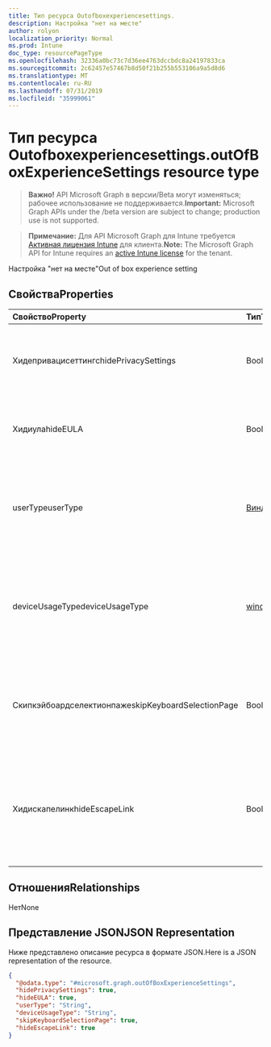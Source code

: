 ```yaml
---
title: Тип ресурса Outofboxexperiencesettings.
description: Настройка "нет на месте"
author: rolyon
localization_priority: Normal
ms.prod: Intune
doc_type: resourcePageType
ms.openlocfilehash: 32336a0bc73c7d36ee4763dccbdc8a24197833ca
ms.sourcegitcommit: 2c62457e57467b8d50f21b255b553106a9a5d8d6
ms.translationtype: MT
ms.contentlocale: ru-RU
ms.lasthandoff: 07/31/2019
ms.locfileid: "35999061"
---
```

# <a name="outofboxexperiencesettings-resource-type"></a><span data-ttu-id="7f52d-103">Тип ресурса Outofboxexperiencesettings.</span><span class="sxs-lookup"><span data-stu-id="7f52d-103">outOfBoxExperienceSettings resource type</span></span>

> <span data-ttu-id="7f52d-104">**Важно!** API Microsoft Graph в версии/Beta могут изменяться; рабочее использование не поддерживается.</span><span class="sxs-lookup"><span data-stu-id="7f52d-104">**Important:** Microsoft Graph APIs under the /beta version are subject to change; production use is not supported.</span></span>

> <span data-ttu-id="7f52d-105">**Примечание:** Для API Microsoft Graph для Intune требуется [Активная лицензия Intune](https://go.microsoft.com/fwlink/?linkid=839381) для клиента.</span><span class="sxs-lookup"><span data-stu-id="7f52d-105">**Note:** The Microsoft Graph API for Intune requires an [active Intune license](https://go.microsoft.com/fwlink/?linkid=839381) for the tenant.</span></span>

<span data-ttu-id="7f52d-106">Настройка "нет на месте"</span><span class="sxs-lookup"><span data-stu-id="7f52d-106">Out of box experience setting</span></span>

## <a name="properties"></a><span data-ttu-id="7f52d-107">Свойства</span><span class="sxs-lookup"><span data-stu-id="7f52d-107">Properties</span></span>
|<span data-ttu-id="7f52d-108">Свойство</span><span class="sxs-lookup"><span data-stu-id="7f52d-108">Property</span></span>|<span data-ttu-id="7f52d-109">Тип</span><span class="sxs-lookup"><span data-stu-id="7f52d-109">Type</span></span>|<span data-ttu-id="7f52d-110">Описание</span><span class="sxs-lookup"><span data-stu-id="7f52d-110">Description</span></span>|
|:---|:---|:---|
|<span data-ttu-id="7f52d-111">Хидепривацисеттингс</span><span class="sxs-lookup"><span data-stu-id="7f52d-111">hidePrivacySettings</span></span>|<span data-ttu-id="7f52d-112">Boolean</span><span class="sxs-lookup"><span data-stu-id="7f52d-112">Boolean</span></span>|<span data-ttu-id="7f52d-113">Отображение или скрытие параметров конфиденциальности для пользователя</span><span class="sxs-lookup"><span data-stu-id="7f52d-113">Show or hide privacy settings to user</span></span>|
|<span data-ttu-id="7f52d-114">Хидиула</span><span class="sxs-lookup"><span data-stu-id="7f52d-114">hideEULA</span></span>|<span data-ttu-id="7f52d-115">Boolean</span><span class="sxs-lookup"><span data-stu-id="7f52d-115">Boolean</span></span>|<span data-ttu-id="7f52d-116">Отображение или скрытие лицензионного соглашения для пользователя</span><span class="sxs-lookup"><span data-stu-id="7f52d-116">Show or hide EULA to user</span></span>|
|<span data-ttu-id="7f52d-117">userType</span><span class="sxs-lookup"><span data-stu-id="7f52d-117">userType</span></span>|[<span data-ttu-id="7f52d-118">Виндовсусертипе</span><span class="sxs-lookup"><span data-stu-id="7f52d-118">windowsUserType</span></span>](../resources/intune-enrollment-windowsusertype.md)|<span data-ttu-id="7f52d-119">Тип пользователя.</span><span class="sxs-lookup"><span data-stu-id="7f52d-119">Type of user.</span></span> <span data-ttu-id="7f52d-120">Возможные значения: `administrator`, `standard`.</span><span class="sxs-lookup"><span data-stu-id="7f52d-120">Possible values are: `administrator`, `standard`.</span></span>|
|<span data-ttu-id="7f52d-121">deviceUsageType</span><span class="sxs-lookup"><span data-stu-id="7f52d-121">deviceUsageType</span></span>|<span data-ttu-id="7f52d-122">[windowsDeviceUsageType](../resources/intune-enrollment-windowsdeviceusagetype.md).</span><span class="sxs-lookup"><span data-stu-id="7f52d-122">[windowsDeviceUsageType](../resources/intune-enrollment-windowsdeviceusagetype.md)</span></span>|<span data-ttu-id="7f52d-123">Тип проверки подлинности присоединения AAD.</span><span class="sxs-lookup"><span data-stu-id="7f52d-123">AAD join authentication type.</span></span> <span data-ttu-id="7f52d-124">Возможные значения: `singleUser`, `shared`.</span><span class="sxs-lookup"><span data-stu-id="7f52d-124">Possible values are: `singleUser`, `shared`.</span></span>|
|<span data-ttu-id="7f52d-125">Скипкэйбоардселектионпаже</span><span class="sxs-lookup"><span data-stu-id="7f52d-125">skipKeyboardSelectionPage</span></span>|<span data-ttu-id="7f52d-126">Boolean</span><span class="sxs-lookup"><span data-stu-id="7f52d-126">Boolean</span></span>|<span data-ttu-id="7f52d-127">Если задано, пропускать страницу "Выбор клавиатуры", если задан язык и регион</span><span class="sxs-lookup"><span data-stu-id="7f52d-127">If set, then skip the keyboard selection page if Language and Region are set</span></span>|
|<span data-ttu-id="7f52d-128">Хидискапелинк</span><span class="sxs-lookup"><span data-stu-id="7f52d-128">hideEscapeLink</span></span>|<span data-ttu-id="7f52d-129">Boolean</span><span class="sxs-lookup"><span data-stu-id="7f52d-129">Boolean</span></span>|<span data-ttu-id="7f52d-130">Если задано значение true, пользователь не сможет начать с другой учетной записи, при входе в компанию</span><span class="sxs-lookup"><span data-stu-id="7f52d-130">If set to true, then the user can't start over with different account, on company sign-in</span></span>|

## <a name="relationships"></a><span data-ttu-id="7f52d-131">Отношения</span><span class="sxs-lookup"><span data-stu-id="7f52d-131">Relationships</span></span>
<span data-ttu-id="7f52d-132">Нет</span><span class="sxs-lookup"><span data-stu-id="7f52d-132">None</span></span>

## <a name="json-representation"></a><span data-ttu-id="7f52d-133">Представление JSON</span><span class="sxs-lookup"><span data-stu-id="7f52d-133">JSON Representation</span></span>
<span data-ttu-id="7f52d-134">Ниже представлено описание ресурса в формате JSON.</span><span class="sxs-lookup"><span data-stu-id="7f52d-134">Here is a JSON representation of the resource.</span></span>
<!-- {
  "blockType": "resource",
  "@odata.type": "microsoft.graph.outOfBoxExperienceSettings"
}
-->
``` json
{
  "@odata.type": "#microsoft.graph.outOfBoxExperienceSettings",
  "hidePrivacySettings": true,
  "hideEULA": true,
  "userType": "String",
  "deviceUsageType": "String",
  "skipKeyboardSelectionPage": true,
  "hideEscapeLink": true
}
```





